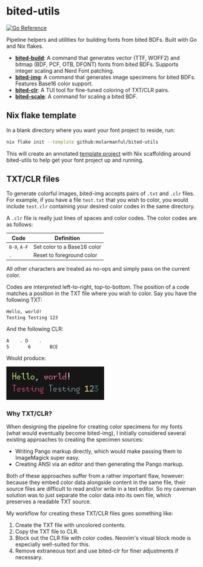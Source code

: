 # bited-utils

[![Go Reference](https://pkg.go.dev/badge/github.com/molarmanful/bited-utils.svg)](https://pkg.go.dev/github.com/molarmanful/bited-utils)

Pipeline helpers and utilities for building fonts from bited BDFs. Built with Go
and Nix flakes.

- [**bited-build**](https://pkg.go.dev/github.com/molarmanful/bited-utils/bited-build):
  A command that generates vector (TTF, WOFF2) and bitmap (BDF, PCF, OTB, DFONT)
  fonts from bited BDFs. Supports integer scaling and Nerd Font patching.
- [**bited-img**](https://pkg.go.dev/github.com/molarmanful/bited-utils/bited-img):
  A command that generates image specimens for bited BDFs. Features Base16 color
  support.
- [**bited-clr**](https://pkg.go.dev/github.com/molarmanful/bited-utils/bited-clr):
  A TUI tool for fine-tuned coloring of TXT/CLR pairs.
- [**bited-scale**](https://pkg.go.dev/github.com/molarmanful/bited-utils/bited-scale):
  A command for scaling a bited BDF.

## Nix flake template

In a blank directory where you want your font project to reside, run:

```bash
nix flake init --template github:molarmanful/bited-utils
```

This will create an annotated [template project](template) with Nix scaffolding
around bited-utils to help get your font project up and running.

## TXT/CLR files

To generate colorful images, bited-img accepts pairs of `.txt` and `.clr` files.
For example, if you have a file `test.txt` that you wish to color, you would
include `test.clr` containing your desired color codes in the same directory.

A `.clr` file is really just lines of spaces and color codes. The color codes
are as follows:

| Code         | Definition                  |
| ------------ | --------------------------- |
| `0-9`, `A-F` | Set color to a Base16 color |
| `.`          | Reset to foreground color   |

All other characters are treated as no-ops and simply pass on the current color.

Codes are interpreted left-to-right, top-to-bottom. The position of a code
matches a position in the TXT file where you wish to color. Say you have the
following TXT:

```
Hello, world!
Testing Testing 123
```

And the following CLR:

```
A    . D    .
5       6       BCE
```

Would produce:

![TXT/CLR output](assets/txtclr_example.png)

### Why TXT/CLR?

When designing the pipeline for creating color specimens for my fonts (what
would eventually become bited-img), I initially considered several existing
approaches to creating the specimen sources:

- Writing Pango markup directly, which would make passing them to ImageMagick
  super easy.
- Creating ANSI via an editor and then generating the Pango markup.

Both of these approaches suffer from a rather important flaw, however: because
they embed color data alongside content in the same file, their source files are
difficult to read and/or write in a text editor. So my caveman solution was to
just separate the color data into its own file, which preserves a readable TXT
source.

My workflow for creating these TXT/CLR files goes something like:

1. Create the TXT file with uncolored contents.
1. Copy the TXT file to CLR.
1. Block out the CLR file with color codes. Neovim's visual block mode is
   especially well-suited for this.
1. Remove extraneous text and use bited-clr for finer adjustments if necessary.
